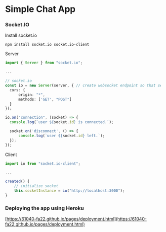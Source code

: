 # Simple Chat App

### Socket.IO

Install socket.io

```shell
npm install socket.io socket.io-client
```

Server

```typescript
import { Server } from "socket.io";

...

// socket.io
const io = new Server(server, { // create websocket endpoint so that server & client can talk to each other
  cors: {
      origin: "*",
      methods: ['GET', "POST"]
  }
}); 

io.on("connection", (socket) => {
  console.log(`user ${socket.id} is connected.`);

  socket.on('disconnect', () => {
      console.log(`user ${socket.id} left.`);
  });
});

```

Client

```javascript
import io from "socket.io-client";

...

created() {
    // initialize socket
    this.socketInstance = io("http://localhost:3000");
}
```


### Deploying the app using Heroku

[https://61040-fa22.github.io/pages/deployment.html](https://61040-fa22.github.io/pages/deployment.html)